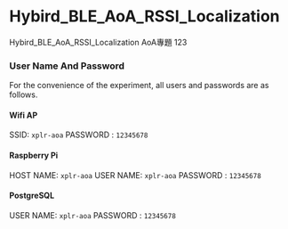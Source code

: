 # Hybird_BLE_AoA_RSSI_Localization

 Hybird_BLE_AoA_RSSI_Localization AoA專題 
 123

### User Name And Password
For the convenience of the experiment, all users and passwords are as follows.
#### Wifi AP
SSID: `xplr-aoa`
PASSWORD : `12345678`
#### Raspberry Pi
HOST NAME: `xplr-aoa`
USER NAME: `xplr-aoa`
PASSWORD : `12345678`
#### PostgreSQL
USER NAME: `xplr-aoa`
PASSWORD : `12345678`

